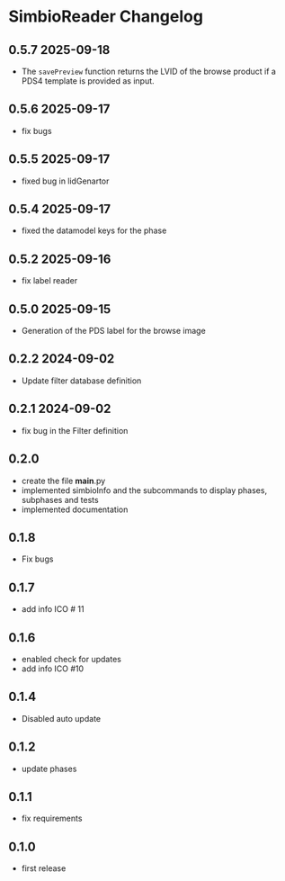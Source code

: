 # SimbioReader Changelog

## 0.5.7 2025-09-18

- The `savePreview` function returns the LVID of the browse product if a PDS4 template is provided as input.

## 0.5.6 2025-09-17

- fix bugs

## 0.5.5 2025-09-17

- fixed bug in lidGenartor

## 0.5.4 2025-09-17

- fixed the datamodel keys for the phase

## 0.5.2 2025-09-16

- fix label reader

## 0.5.0 2025-09-15

- Generation of the PDS label for the browse image

## 0.2.2 2024-09-02

- Update filter database definition

## 0.2.1 2024-09-02

- fix bug in the Filter definition

## 0.2.0

- create the file __main__.py
- implemented simbioInfo and the subcommands to display phases, subphases and tests 
- implemented documentation


## 0.1.8

- Fix bugs

## 0.1.7

- add info ICO # 11

## 0.1.6

- enabled check for updates
- add info ICO #10

## 0.1.4
- Disabled auto update

## 0.1.2

- update phases

## 0.1.1

- fix requirements

## 0.1.0

- first release